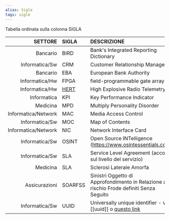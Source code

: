 ```yaml
---
alias: Sigle
tags: sigle
---
```


Tabella ordinata sulla colonna SIGLA

| SETTORE | SIGLA | DESCRIZIONE |
| ---: | :--- |:--- |
| Bancario | BIRD | Bank's Integrated Reporting Dictionary |
| Informatica/Sw | CRM | Customer Relationship Manager |
| Bancario | EBA | European Bank Authority |
| Informatica/Hw | FPGA | field-programmable gate array |
| Informatica/Hw | [HERT](https://attivissimo.blogspot.com/2023/01/podcast-rsi-story-hert-il-computer-meno.html) | High Explosive Radio Telemetry |
| Informatica | KPI | Key Performance Indicator |
| Medicina | MPD | Multiply Personality Disorder |
| Informatica/Network | MAC   | Media Access Control |
| Informatica/Sw | MOC | Map of Contents |
| Informatica/Network | NIC   | Network Interface Card |
| Informatica/Sw | OSINT | Open Source INTelligence (https://www.osintessentials.com/) |
| Informatica/Sw | SLA | Service Level Agreement (accordo sul livello del servizio) |
| Medicina | SLA | Sclerosi Laterale Amorfa |
| Assicurazioni | SOARFSS| Sinistri Oggetto di Approfondimento in Relazione al rischio Frode definiti Senza Seguito |
| Informatica/Sw | UUID | Universally unique identifier - vedi [[uuid]] o [questo link](https://www.techtarget.com/searchapparchitecture/definition/UUID-Universal-Unique-Identifier) |

